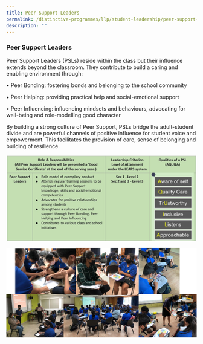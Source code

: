 ```yaml
---
title: Peer Support Leaders
permalink: /distinctive-programmes/llp/student-leadership/peer-support-leaders/
description: ""
---
```

### Peer Support Leaders

Peer Support Leaders (PSLs) reside within the class but their influence extends beyond the classroom. They contribute to build a caring and enabling environment through:

• Peer Bonding: fostering bonds and belonging to the school community

• Peer Helping: providing practical help and social-emotional support

• Peer Influencing: influencing mindsets and behaviours, advocating for well-being and role-modelling good character

By building a strong culture of Peer Support, PSLs bridge the adult-student divide and are powerful channels of positive influence for student voice and empowerment. This facilitates the provision of care, sense of belonging and building of resilience.

![](/images/peer%20support%20leaders.jpg)

![](/images/peer%20support.jpg)